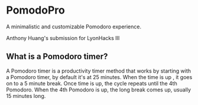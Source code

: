 # PomodoPro
A minimalistic and customizable Pomodoro experience.

Anthony Huang's submission for LyonHacks III

## What is a Pomodoro timer?

A Pomodoro timer is a productivity timer method that works by starting with a Pomodoro timer, by default it's at 25 minutes. When the time is up , it goes on to a 5 minute break. Once time is up, the cycle repeats until the 4th Pomodoro. When the 4th Pomodoro is up, the long break comes up, usually 15 minutes long.
